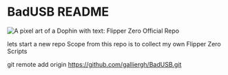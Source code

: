 # BadUSB README
<picture>
    <source media="(prefers-color-scheme: dark)" srcset=".github/assets/light_theme_banner.png">
    <source media="(prefers-color-scheme: light)" srcset=".github/assets/light_theme_banner.png">
    <img
        alt="A pixel art of a Dophin with text: Flipper Zero Official Repo"
        src=".github/assets/light_theme_banner.png">
</picture>

lets start a new repo
Scope from this repo is to collect my own Flipper Zero Scripts

git remote add origin https://github.com/galliergh/BadUSB.git
